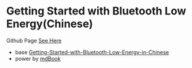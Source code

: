 # Getting Started with Bluetooth Low Energy(Chinese)

Github Page [See Here](https://vhexl.github.io/Getting-Started-with-Bluetooth-Low-Energy-in-Chinese/)

+ base [Getting-Started-with-Bluetooth-Low-Energy-in-Chinese](https://github.com/Eronwu/Getting-Started-with-Bluetooth-Low-Energy-in-Chinese)
+ power by [mdBook](https://github.com/rust-lang/mdBook)
